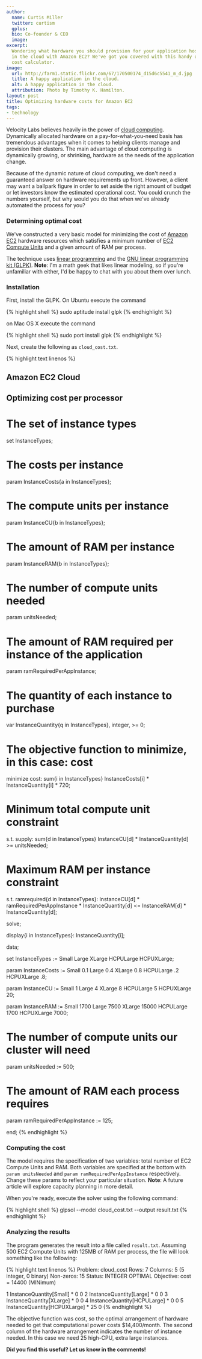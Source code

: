 ```yaml
---
author:
  name: Curtis Miller
  twitter: curtism
  gplus:
  bio: Co-founder & CEO
  image:
excerpt:
  Wondering what hardware you should provision for your application hosted
  in the cloud with Amazon EC2? We've got you covered with this handy optimal
  cost calculator.
image:
  url: http://farm1.static.flickr.com/67/170500174_d15d6c5541_m_d.jpg
  title: A happy application in the cloud.
  alt: A happy application in the cloud.
  attribution: Photo by Timothy K. Hamilton.
layout: post
title: Optimizing hardware costs for Amazon EC2
tags:
- technology
---
```


Velocity Labs believes heavily in the power of [cloud computing](http://en.wikipedia.org/wiki/Cloud_computing). Dynamically allocated hardware on a pay-for-what-you-need basis has tremendous advantages when it comes to helping clients manage and provision their clusters. The main advantage of cloud computing is dynamically growing, or shrinking, hardware as the needs of the application change.

Because of the dynamic nature of cloud computing, we don't need a guaranteed answer on hardware requirements up front. However, a client may want a ballpark figure in order to set aside the right amount of budget or let investors know the estimated operational cost. You could crunch the numbers yourself, but why would you do that when we've already automated the process for you?

### Determining optimal cost

We've constructed a very basic model for minimizing the cost of [Amazon EC2](http://aws.amazon.com/ec2/) hardware resources which satisfies a minimum number of [EC2 Compute Units](http://aws.amazon.com/ec2/instance-types/) and a given amount of RAM per process.

The technique uses [linear programming](http://en.wikipedia.org/wiki/Linear_programming) and the [GNU linear programming kit (GLPK)](http://en.wikipedia.org/wiki/GNU_Linear_Programming_Kit). **Note**: I'm a math geek that likes linear modeling, so if you're unfamiliar with either, I'd be happy to chat with you about them over lunch.

### Installation

First, install the GLPK. On Ubuntu execute the command

{% highlight shell %}
sudo aptitude install glpk
{% endhighlight %}

on Mac OS X execute the command

{% highlight shell %}
sudo port install glpk
{% endhighlight %}

Next, create the following as `cloud_cost.txt`.

{% highlight text linenos %}
## Amazon EC2 Cloud
## Optimizing cost per processor

# The set of instance types
set InstanceTypes;

# The costs per instance
param InstanceCosts{a in InstanceTypes};

# The compute units per instance
param InstanceCU{b in InstanceTypes};

# The amount of RAM per instance
param InstanceRAM{b in InstanceTypes};

# The number of compute units needed
param unitsNeeded;

# The amount of RAM required per instance of the application
param ramRequiredPerAppInstance;

# The quantity of each instance to purchase
var InstanceQuantity{q in InstanceTypes}, integer, >= 0;

# The objective function to minimize, in this case: cost
minimize cost: sum{i in InstanceTypes} InstanceCosts[i] * InstanceQuantity[i] * 720;

# Minimum total compute unit constraint
s.t.  supply: sum{d in InstanceTypes} InstanceCU[d] * InstanceQuantity[d] >= unitsNeeded;

# Maximum RAM per instance constraint
s.t.  ramrequired{d in InstanceTypes}: InstanceCU[d] * ramRequiredPerAppInstance * InstanceQuantity[d] <= InstanceRAM[d] * InstanceQuantity[d];

solve;

display{i in InstanceTypes}: InstanceQuantity[i];

data;

set InstanceTypes := Small Large XLarge HCPULarge HCPUXLarge;

param InstanceCosts :=  Small 0.1
                Large  0.4
                XLarge 0.8
                HCPULarge .2
                HCPUXLarge  .8;

param InstanceCU := Small 1
                    Large 4
                    XLarge 8
                    HCPULarge 5
                    HCPUXLarge 20;

param InstanceRAM := Small 1700
                    Large 7500
                    XLarge 15000
                    HCPULarge 1700
                    HCPUXLarge 7000;

# The number of compute units our cluster will need
param unitsNeeded := 500;

# The amount of RAM each process requires
param ramRequiredPerAppInstance := 125;

end;
{% endhighlight %}

### Computing the cost

The model requires the specification of two variables: total number of EC2 Compute Units and RAM. Both variables are specified at the bottom with `param unitsNeeded` and `param ramRequiredPerAppInstance` respectively. Change these params to reflect your particular situation. **Note**: A future article will explore capacity planning in more detail.

When you're ready, execute the solver using the following command:

{% highlight shell %}
glpsol --model cloud_cost.txt --output result.txt
{% endhighlight %}

### Analyzing the results

The program generates the result into a file called `result.txt`. Assuming 500 EC2 Compute Units with 125MB of RAM per process, the file will look something like the following:

{% highlight text linenos %}
Problem:  cloud_cost
Rows:    7
Columns:  5 (5 integer, 0 binary)
Non-zeros: 15
Status:   INTEGER OPTIMAL
Objective: cost = 14400 (MINimum)

 1 InstanceQuantity[Small]
                    *              0             0
 2 InstanceQuantity[Large]
                    *              0             0
 3 InstanceQuantity[XLarge]
                    *              0             0
 4 InstanceQuantity[HCPULarge]
                    *              0             0
 5 InstanceQuantity[HCPUXLarge]
                    *             25             0
{% endhighlight %}

The objective function was cost, so the optimal arrangement of hardware needed to get that computational power costs $14,400/month. The second column of the hardware arrangement indicates the number of instance needed. In this case we need 25 high-CPU, extra large instances.

**Did you find this useful? Let us know in the comments!**
